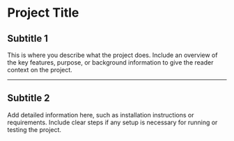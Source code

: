 # Project Title

## Subtitle 1

This is where you describe what the project does. Include an overview of the key features, purpose, or background information to give the reader context on the project.

---

## Subtitle 2

Add detailed information here, such as installation instructions or requirements. Include clear steps if any setup is necessary for running or testing the project.
